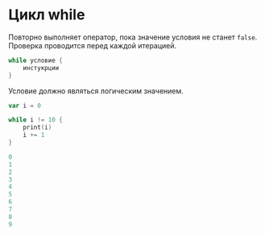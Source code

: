 # Цикл while

Повторно выполняет оператор, пока значение условия не станет <code class="language-Swift">false</code>. Проверка проводится перед каждой итерацией.

```Swift
while условие {
    инстукрции
}
```

Условие должно являться логическим значением.

```Swift
var i = 0

while i != 10 {
    print(i)
    i += 1
}
```
```Swift
0
1
2
3
4
5
6
7
8
9
```